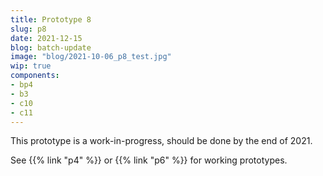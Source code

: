```yaml
---
title: Prototype 8
slug: p8
date: 2021-12-15
blog: batch-update
image: "blog/2021-10-06_p8_test.jpg"
wip: true
components:
- bp4
- b3
- c10
- c11
---
```


This prototype is a work-in-progress, should be done by the end of 2021.

See {{% link "p4" %}} or {{% link "p6" %}} for working prototypes.
